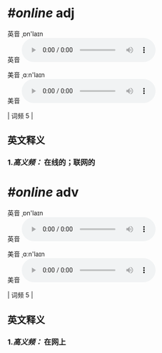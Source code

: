 # ***\#online*** adj
英音 ˌɒn'laɪn  
英音
<audio src="./media/online-B.aac" controls="controls"></audio>

美音 ˌɑːn'laɪn  
美音
<audio src="./media/online.aac" controls="controls"></audio>



| 词频 5 |  

英文释义
---
### 1.*高义频：* **在线的；联网的**  


# ***\#online*** adv
英音 ˌɒn'laɪn  
英音
<audio src="./media/online-B.aac" controls="controls"></audio>

美音 ˌɑːn'laɪn  
美音
<audio src="./media/online.aac" controls="controls"></audio>



| 词频 5 |  

英文释义
---
### 1.*高义频：* **在网上**  


